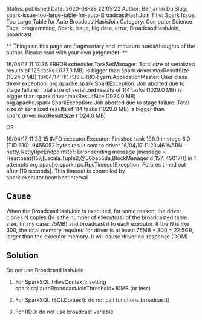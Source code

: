 Status: published
Date: 2020-08-29 22:05:22
Author: Benjamin Du
Slug: spark-issue-too-large-table-for-auto-BroadcastHashJoin
Title: Spark Issue: Too Large Table for Auto BroadcastHashJoin
Category: Computer Science
Tags: programming, Spark, issue, big data, error, BroadcastHashJoin, broadcast

**
Things on this page are fragmentary and immature notes/thoughts of the author.
Please read with your own judgement!
**

16/04/17 11:17:36 ERROR scheduler.TaskSetManager: Total size of serialized results of 126 tasks (1137.3 MB) is bigger than spark.driver.maxResultSize (1024.0 MB)
16/04/17 11:17:36 ERROR yarn.ApplicationMaster: User class threw exception: org.apache.spark.SparkException: 
Job aborted due to stage failure: Total size of serialized results of 114 tasks (1029.0 MB) is bigger than spark.driver.maxResultSize (1024.0 MB)
org.apache.spark.SparkException: Job aborted due to stage failure: Total size of serialized results of 114 tasks (1029.0 MB) is bigger than spark.driver.maxResultSize (1024.0 MB)

OR

16/04/17 11:23:15 INFO executor.Executor: Finished task 196.0 in stage 6.0 (TID 610). 9455052 bytes result sent to driver
16/04/17 11:23:46 WARN netty.NettyRpcEndpointRef: Error sending message [message = Heartbeat(157,[Lscala.Tuple2;@56be55da,BlockManagerId(157, 45017))] in 1 attempts
org.apache.spark.rpc.RpcTimeoutException: Futures timed out after [10 seconds]. This timeout is controlled by spark.executor.heartbeatInterval

 

## Cause

When the BroadcastHashJoin is executed, 
for some reason,
the driver clones N copies (N is the number of executors) of the broadcasted table size, 
(in my case: 75MB) 
and broadcast it to each executor. 
If the N is like 300, 
the total memory required for driver is at least: 75MB * 300 = 22.5GB, 
larger than the executor memory.
It will cause driver no-response (OOM).

## Solution

Do not use BroadcastHashJoin

1. For SparkSQL (HiveContext): setting spark.sql.autoBroadcastJoinThreshold=10MB (or less)

2. For SparkSQL (SQLContext): do not call functions.broadcast()

3. For RDD: do not use broadcast variable
